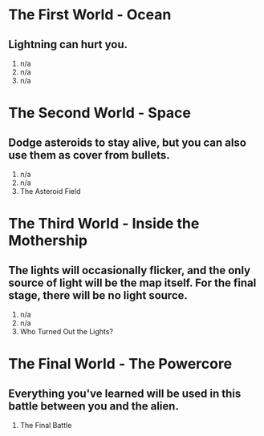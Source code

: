 # The First World - Ocean
## Lightning can hurt you.
1. n/a
2. n/a
3. n/a

# The Second World - Space
## Dodge asteroids to stay alive, but you can also use them as cover from bullets.
1. n/a
2. n/a
3. The Asteroid Field

# The Third World - Inside the Mothership
## The lights will occasionally flicker, and the only source of light will be the map itself. For the final stage, there will be no light source.
1. n/a
2. n/a
3. Who Turned Out the Lights?

# The Final World - The Powercore
## Everything you've learned will be used in this battle between you and the alien.
1. The Final Battle